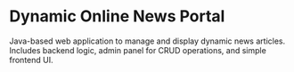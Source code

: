 # Dynamic Online News Portal
Java-based web application to manage and display dynamic news articles. Includes backend logic, admin panel for CRUD operations, and simple frontend UI.
